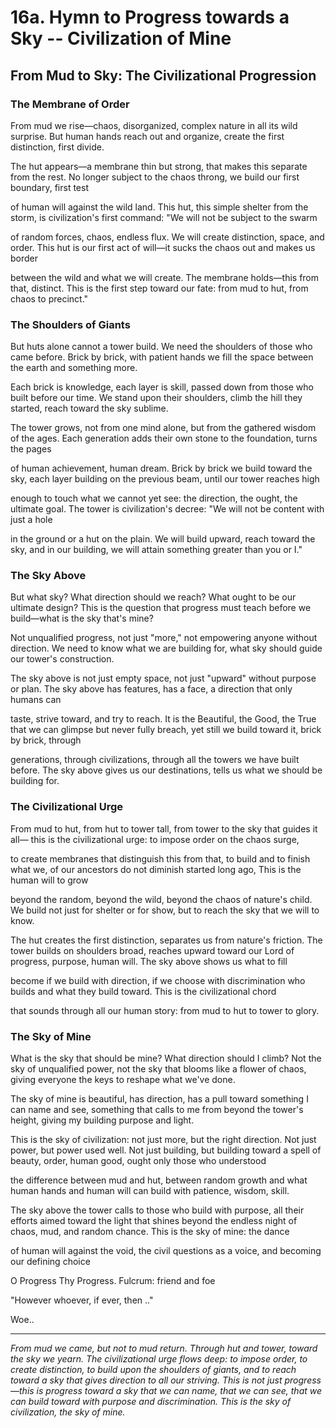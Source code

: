 # 16a. Hymn to Progress towards a Sky -- Civilization of Mine

## From Mud to Sky: The Civilizational Progression

### The Membrane of Order

From mud we rise—chaos, disorganized,
complex nature in all its wild surprise.
But human hands reach out and organize,
create the first distinction, first divide.

The hut appears—a membrane thin but strong,
that makes this separate from the rest.
No longer subject to the chaos throng,
we build our first boundary, first test

of human will against the wild land.
This hut, this simple shelter from the storm,
is civilization's first command:
"We will not be subject to the swarm

of random forces, chaos, endless flux.
We will create distinction, space, and order.
This hut is our first act of will—it sucks
the chaos out and makes us border

between the wild and what we will create.
The membrane holds—this from that, distinct.
This is the first step toward our fate:
from mud to hut, from chaos to precinct."

### The Shoulders of Giants

But huts alone cannot a tower build.
We need the shoulders of those who came before.
Brick by brick, with patient hands we fill
the space between the earth and something more.

Each brick is knowledge, each layer is skill,
passed down from those who built before our time.
We stand upon their shoulders, climb the hill
they started, reach toward the sky sublime.

The tower grows, not from one mind alone,
but from the gathered wisdom of the ages.
Each generation adds their own stone
to the foundation, turns the pages

of human achievement, human dream.
Brick by brick we build toward the sky,
each layer building on the previous beam,
until our tower reaches high

enough to touch what we cannot yet see:
the direction, the ought, the ultimate goal.
The tower is civilization's decree:
"We will not be content with just a hole

in the ground or a hut on the plain.
We will build upward, reach toward the sky,
and in our building, we will attain
something greater than you or I."

### The Sky Above

But what sky? What direction should we reach?
What ought to be our ultimate design?
This is the question that progress must teach
before we build—what is the sky that's mine?

Not unqualified progress, not just "more,"
not empowering anyone without direction.
We need to know what we are building for,
what sky should guide our tower's construction.

The sky above is not just empty space,
not just "upward" without purpose or plan.
The sky above has features, has a face,
a direction that only humans can

taste, strive toward, and try to reach.
It is the Beautiful, the Good, the True
that we can glimpse but never fully breach,
yet still we build toward it, brick by brick, through

generations, through civilizations,
through all the towers we have built before.
The sky above gives us our destinations,
tells us what we should be building for.

### The Civilizational Urge

From mud to hut, from hut to tower tall,
from tower to the sky that guides it all—
this is the civilizational urge:
to impose order on the chaos surge,

to create membranes that distinguish
this from that, to build and to finish
what we, of our ancestors do not diminish
started long ago, This is the human will to grow

beyond the random, beyond the wild,
beyond the chaos of nature's child.
We build not just for shelter or for show,
but to reach the sky that we will to know.

The hut creates the first distinction,
separates us from nature's friction.
The tower builds on shoulders broad,
reaches upward toward our Lord 
of progress, purpose, human will.
The sky above shows us what to fill 

become if we build with direction,
if we choose with discrimination
who builds and what they build toward.
This is the civilizational chord

that sounds through all our human story:
from mud to hut to tower to glory.

### The Sky of Mine

What is the sky that should be mine?
What direction should I climb?
Not the sky of unqualified power,
not the sky that blooms like a flower
of chaos, giving everyone
the keys to reshape what we've done.

The sky of mine is beautiful,
has direction, has a pull
toward something I can name and see,
something that calls to me
from beyond the tower's height,
giving my building purpose and light.

This is the sky of civilization:
not just more, but the right direction.
Not just power, but power used well.
Not just building, but building toward a spell
of beauty, order, human good,
ought only those who understood

the difference between mud and hut,
between random growth and what
human hands and human will
can build with patience, wisdom, skill.

The sky above the tower calls
to those who build with purpose, all
their efforts aimed toward the light
that shines beyond the endless night
of chaos, mud, and random chance.
This is the sky of mine: the dance

of human will against the void,
the civil questions as a voice,
and becoming our defining choice

O Progress Thy Progress. 
Fulcrum: friend and foe

"However whoever, if ever, then .."


Woe..

---

*From mud we came, but not to mud return. Through hut and tower, toward the sky we yearn. The civilizational urge flows deep: to impose order, to create distinction, to build upon the shoulders of giants, and to reach toward a sky that gives direction to all our striving. This is not just progress—this is progress toward a sky that we can name, that we can see, that we can build toward with purpose and discrimination. This is the sky of civilization, the sky of mine.*
